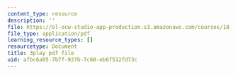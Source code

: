 ```yaml
---
content_type: resource
description: ''
file: https://ol-ocw-studio-app-production.s3.amazonaws.com/courses/18-03sc-differential-equations-fall-2011/afbc6a057b7f927b7c60eb6f512fd73c_zreI4HllD80.pdf
file_type: application/pdf
learning_resource_types: []
resourcetype: Document
title: 3play pdf file
uid: afbc6a05-7b7f-927b-7c60-eb6f512fd73c
---
```

